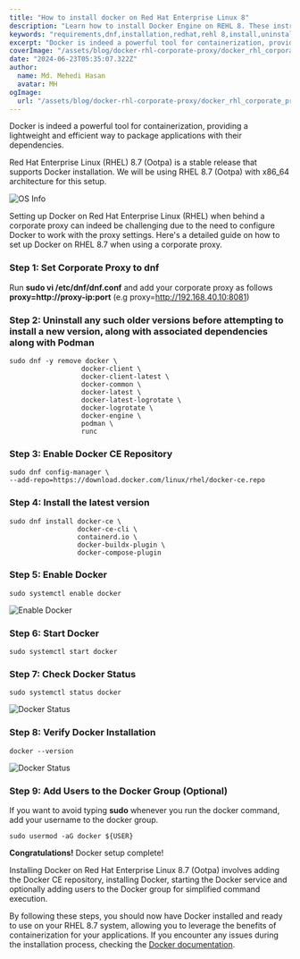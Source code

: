 ```yaml
---
title: "How to install docker on Red Hat Enterprise Linux 8"
description: "Learn how to install Docker Engine on REHL 8. These instructions cover the installation method with corporate proxy, how to uninstall, and next steps."
keywords: "requirements,dnf,installation,redhat,rehl 8,install,uninstall,docker,engine,upgrade,update"
excerpt: "Docker is indeed a powerful tool for containerization, providing a lightweight and efficient way to package applications with their dependencies. Red Hat Enterprise Linux (RHEL) 8.7 (Ootpa) is a stable release that supports Docker installation. We will be using RHEL 8.7 (Ootpa) with x86_64 architecture for this setup."
coverImage: "/assets/blog/docker-rhl-corporate-proxy/docker_rhl_corporate_proxy.jpg"
date: "2024-06-23T05:35:07.322Z"
author:
  name: Md. Mehedi Hasan
  avatar: MH
ogImage:
  url: "/assets/blog/docker-rhl-corporate-proxy/docker_rhl_corporate_proxy.jpg"
---
```



Docker is indeed a powerful tool for containerization, providing a lightweight and efficient way to package applications with their dependencies.

Red Hat Enterprise Linux (RHEL) 8.7 (Ootpa) is a stable release that supports Docker installation. We will be using RHEL 8.7 (Ootpa) with x86_64 architecture for this setup.

![OS Info](/assets/blog/docker-rhl-corporate-proxy/os_info.jpeg)

Setting up Docker on Red Hat Enterprise Linux (RHEL) when behind a corporate proxy can indeed be challenging due to the need to configure Docker to work with the proxy settings. Here's a detailed guide on how to set up Docker on RHEL 8.7 when using a corporate proxy.



### Step 1: Set Corporate Proxy to dnf
Run __sudo vi /etc/dnf/dnf.conf__ and add your corporate proxy as follows __proxy=http://proxy-ip:port__ (e.g proxy=http://192.168.40.10:8081)


### Step 2: Uninstall any such older versions before attempting to install a new version, along with associated dependencies along with __Podman__

```
sudo dnf -y remove docker \
                  docker-client \
                  docker-client-latest \
                  docker-common \
                  docker-latest \
                  docker-latest-logrotate \
                  docker-logrotate \
                  docker-engine \
                  podman \
                  runc
```

### Step 3: Enable Docker CE Repository
```
sudo dnf config-manager \
--add-repo=https://download.docker.com/linux/rhel/docker-ce.repo
```

### Step 4: Install the latest version
```
sudo dnf install docker-ce \
                 docker-ce-cli \
                 containerd.io \
                 docker-buildx-plugin \
                 docker-compose-plugin
```

### Step 5: Enable Docker
```
sudo systemctl enable docker
```

![Enable Docker](/assets/blog/docker-rhl-corporate-proxy/enable_docker.jpeg)

### Step 6: Start Docker
```
sudo systemctl start docker
```

### Step 7: Check Docker Status
```
sudo systemctl status docker
```

![Docker Status](/assets/blog/docker-rhl-corporate-proxy/docker_status.jpeg)

### Step 8: Verify Docker Installation
```
docker --version
```

![Docker Status](/assets/blog/docker-rhl-corporate-proxy/docker_version.jpeg)

### Step 9: Add Users to the Docker Group (Optional)
If you want to avoid typing __sudo__ whenever you run the docker command, add your username to the docker group.
```
sudo usermod -aG docker ${USER}
```


__Congratulations!__ Docker setup complete!

Installing Docker on Red Hat Enterprise Linux 8.7 (Ootpa) involves adding the Docker CE repository, installing Docker, starting the Docker service and optionally adding users to the Docker group for simplified command execution.

By following these steps, you should now have Docker installed and ready to use on your RHEL 8.7 system, allowing you to leverage the benefits of containerization for your applications. If you encounter any issues during the installation process, checking the [Docker documentation](https://docs.docker.com/engine/install/rhel).